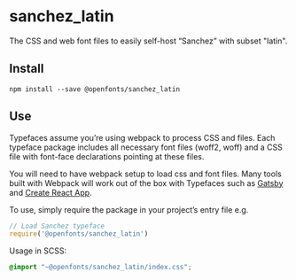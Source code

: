 
# sanchez_latin

The CSS and web font files to easily self-host “Sanchez” with subset "latin".

## Install

`npm install --save @openfonts/sanchez_latin`

## Use

Typefaces assume you’re using webpack to process CSS and files. Each typeface
package includes all necessary font files (woff2, woff) and a CSS file with
font-face declarations pointing at these files.

You will need to have webpack setup to load css and font files. Many tools built
with Webpack will work out of the box with Typefaces such as [Gatsby](https://github.com/gatsbyjs/gatsby)
and [Create React App](https://github.com/facebookincubator/create-react-app).

To use, simply require the package in your project’s entry file e.g.

```javascript
// Load Sanchez typeface
require('@openfonts/sanchez_latin')
```

Usage in SCSS:
```scss
@import "~@openfonts/sanchez_latin/index.css";
```

